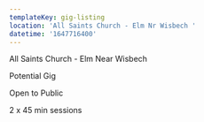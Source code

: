 ```yaml
---
templateKey: gig-listing
location: 'All Saints Church - Elm Nr Wisbech '
datetime: '1647716400'
---
```

All Saints Church - Elm Near Wisbech 

Potential Gig 

Open to Public 

2 x 45 min sessions